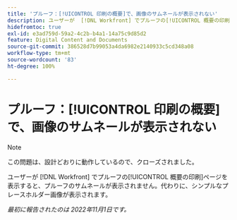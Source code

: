 ```yaml
---
title: 'プルーフ：[!UICONTROL 印刷の概要]で、画像のサムネールが表示されない'
description: ユーザーが  [!DNL Workfront] でプルーフの[!UICONTROL 概要の印刷]ページを表示すると、プルーフのサムネールが表示されません。代わりに、シンプルなプレースホルダー画像が表示されます。
hidefromtoc: true
exl-id: e3ad759d-59a2-4c2b-b4a1-14a75c9d85d2
feature: Digital Content and Documents
source-git-commit: 386528d7b99053a4da6982e2140933c5cd348a08
workflow-type: tm+mt
source-wordcount: '83'
ht-degree: 100%

---
```


# プルーフ：[!UICONTROL 印刷の概要]で、画像のサムネールが表示されない

<!--This is on both the WF and WFP TOCs-->

>[!NOTE]
>
>この問題は、設計どおりに動作しているので、クローズされました。

ユーザーが [!DNL Workfront] でプルーフの[!UICONTROL 概要の印刷]ページを表示すると、プルーフのサムネールが表示されません。代わりに、シンプルなプレースホルダー画像が表示されます。

_最初に報告されたのは 2022年11月1日です。_
